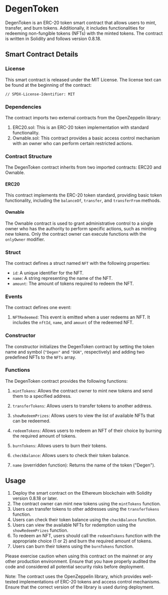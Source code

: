 # DegenToken

DegenToken is an ERC-20 token smart contract that allows users to mint, transfer, and burn tokens. Additionally, it includes functionalities for redeeming non-fungible tokens (NFTs) with the minted tokens. The contract is written in Solidity and follows version 0.8.18.

## Smart Contract Details

### License

This smart contract is released under the MIT License. The license text can be found at the beginning of the contract:

```solidity
// SPDX-License-Identifier: MIT
```

### Dependencies

The contract imports two external contracts from the OpenZeppelin library:

1. ERC20.sol: This is an ERC-20 token implementation with standard functionality.
2. Ownable.sol: This contract provides a basic access control mechanism with an owner who can perform certain restricted actions.

### Contract Structure

The DegenToken contract inherits from two imported contracts: ERC20 and Ownable.

#### ERC20

This contract implements the ERC-20 token standard, providing basic token functionality, including the `balanceOf`, `transfer`, and `transferFrom` methods.

#### Ownable

The Ownable contract is used to grant administrative control to a single owner who has the authority to perform specific actions, such as minting new tokens. Only the contract owner can execute functions with the `onlyOwner` modifier.

### Struct

The contract defines a struct named `NFT` with the following properties:

- `id`: A unique identifier for the NFT.
- `name`: A string representing the name of the NFT.
- `amount`: The amount of tokens required to redeem the NFT.

### Events

The contract defines one event:

1. `NFTRedeemed`: This event is emitted when a user redeems an NFT. It includes the `nftId`, `name`, and `amount` of the redeemed NFT.

### Constructor

The constructor initializes the DegenToken contract by setting the token name and symbol (`"Degen"` and `"DGN"`, respectively) and adding two predefined NFTs to the `NFTs` array.

### Functions

The DegenToken contract provides the following functions:

1. `mintTokens`: Allows the contract owner to mint new tokens and send them to a specified address.

2. `transferTokens`: Allows users to transfer tokens to another address.

3. `showRedeemPrizes`: Allows users to view the list of available NFTs that can be redeemed.

4. `redeemTokens`: Allows users to redeem an NFT of their choice by burning the required amount of tokens.

5. `burnTokens`: Allows users to burn their tokens.

6. `checkBalance`: Allows users to check their token balance.

7. `name` (overridden function): Returns the name of the token ("Degen").

## Usage

1. Deploy the smart contract on the Ethereum blockchain with Solidity version 0.8.18 or later.
2. The contract owner can mint new tokens using the `mintTokens` function.
3. Users can transfer tokens to other addresses using the `transferTokens` function.
4. Users can check their token balance using the `checkBalance` function.
5. Users can view the available NFTs for redemption using the `showRedeemPrizes` function.
6. To redeem an NFT, users should call the `redeemTokens` function with the appropriate choice (1 or 2) and burn the required amount of tokens.
7. Users can burn their tokens using the `burnTokens` function.

Please exercise caution when using this contract on the mainnet or any other production environment. Ensure that you have properly audited the code and considered all potential security risks before deployment.

Note: The contract uses the OpenZeppelin library, which provides well-tested implementations of ERC-20 tokens and access control mechanisms. Ensure that the correct version of the library is used during deployment.
